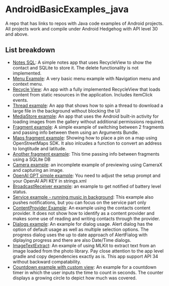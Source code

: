 # AndroidBasicExamples_java
A repo that has links to repos with Java code examples of Android projects.
All projects work and compile under Android Hedgehog with API level 30 and above.

## List breakdown
- [Notes SQL](https://github.com/shaihi/Notes_app_sqlite/tree/1a859cee9950cf84bcafbd4129dbf60d4b010649): A simple notes app that uses RecycleView to show the contact and SQLite to store it. The delete functionality is not implemented.
- [Menu Example](https://github.com/shaihi/menus_example/tree/6560bac33a0db296c990171be470d1cac74747b0): A very basic menu example with Navigation menu and context menu.
- [Recycle View](https://github.com/shaihi/RecycleViewExtensiveExample/tree/0a0df8cb367f841fe810ad6d162b077a5d1d4f6c): An app with a fully implemented RecycleView that loads content from static resources in the application. Includes itemClick events.
- [Thread example](https://github.com/shaihi/Threads_download_example/tree/5d26911196299255acf6a0f289e234642cd3dc80): An app that shows how to spin a thread to download a large file in the background without blocking the UI
- [MediaStore example](https://github.com/shaihi/MediaStore_LoadImage/tree/8e1a0f4ecfea6b50d157d186ebd07a560656e841): An app that uses the Android built-in activity for loading images from the gallery without additional permissions required.
- [Fragment example](https://github.com/shaihi/Fragment_Class_Example/tree/ae1f48e2ff0471ff0efc8aec151399f7900ec4b6): A simple example of switching between 2 fragments and passing info between them using an Arguments Bundle.
- [Maps fragment example](https://github.com/shaihi/Maps_Fragment_Example/tree/a3ad0ceb8f4595bc02786e208588aa48dac99e23): Showing how to place a pin on a map using OpenStreetMaps SDK. It also inlcudes a function to convert an address to longtitude and latitude.
- [Another fragment example](https://github.com/shaihi/Fragment_Example/tree/8038d8c7fc37dfacb7269057839c694bc537cdfe): This time passing info between fragments using a SQLite DB
- [Camera example](https://github.com/shaihi/Camera_MediaStore/tree/708051afd63428b43cabe37b898ce8a052b73d9f): an incomplete example of previewing using CameraX and capturing an image.
- [OpenAI GPT simple example](https://github.com/shaihi/gpt_example/tree/2926360011718240842b4eaf6374bcfc3a1165a4): You need to adjust the setup prompt and your OpenAI API KEY in strings.xml
- [BroadcastReceiver example](https://github.com/shaihi/BroadcastExample/tree/d6e1adf8ede8601b0253d506aaa0c1adc3ba969d): an example to get notified of battery level status.
- [Service example - running music in background](https://github.com/shaihi/ServiceExample/tree/7702d01f98a7108c60ce5353c5a32c0a5936d69c): This example also pushes notifications, but you can focus on the service part only
- [ContentProvider Example](https://github.com/shaihi/ContentProviderExample/tree/ac209e5a4724751d166f895d5328985d734c405e): An example using the contacts content provider. It does not show how to identify as a content provider and makes some use of reading and writing contacts through the provider.
- [Dialogs example](https://github.com/shaihi/DialogExample/tree/c9540d9939277ff3a9ca39a2863c5dd58db7606a): An example for dialog usage. Alert dialog has the option of default usage as well as multiple selection options. The progress dialog uses the up to date approach of AlertFialog with diplaying progress and there are also Date/Time dialogs.
- [ImageTextExtract](https://github.com/shaihi/ImageToTextExample/tree/c271c9d014fc41306294a8f8c529c727ae6f45ca): An example of using MLKit to extract text from an image loaded from the photo library. Pay close attention to the app level gradle and copy dependencies exactly as is. This app support API 34 without backward compatability.
- [Countdown example with custom view](https://github.com/shaihi/CountdownExampleWithRoundedDrwanButton/tree/43301ee2e8777890e527cacac15557da6ff71bcb): An example for a countdown timer in which the user inputs the time to count in seconds. The counter displays a growing circle to depict how much was covered.
